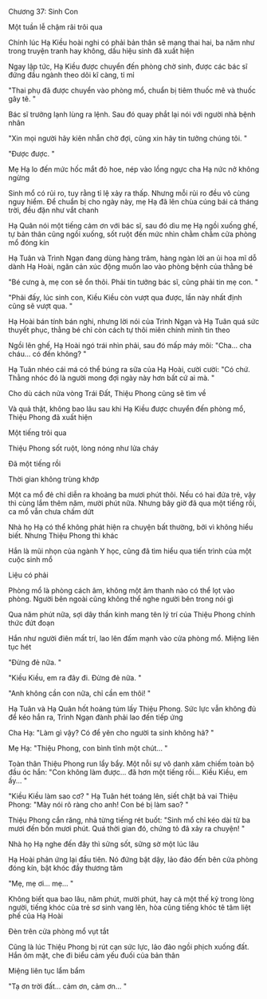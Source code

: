 




Chương 37: Sinh Con


Một tuần lễ chậm rãi trôi qua

Chính lúc Hạ Kiều hoài nghi có phải bản thân sẽ mang thai hai, ba năm như trong truyện tranh hay không, dấu hiệu sinh đã xuất hiện

Ngay lập tức, Hạ Kiều được chuyển đến phòng chờ sinh, được các bác sĩ đứng đầu ngành theo dõi kĩ càng, tỉ mỉ



"Thai phụ đã được chuyển vào phòng mổ, chuẩn bị tiêm thuốc mê và thuốc gây tê. "

Bác sĩ trưởng lạnh lùng ra lệnh. Sau đó quay phắt lại nói với người nhà bệnh nhân

"Xin mọi người hãy kiên nhẫn chờ đợi, cũng xin hãy tin tưởng chúng tôi. "

"Được được. "

Mẹ Hạ lo đến mức hốc mắt đỏ hoe, nép vào lồng ngực cha Hạ nức nở không ngừng

Sinh mổ có rủi ro, tuy rằng tỉ lệ xảy ra thấp. Nhưng mỗi rủi ro đều vô cùng nguy hiểm. Để chuẩn bị cho ngày này, mẹ Hạ đã lên chùa cúng bái cả tháng trời, đều đặn như vắt chanh

Hạ Quân nói một tiếng cảm ơn với bác sĩ, sau đó dìu mẹ Hạ ngồi xuống ghế, tự bản thân cũng ngồi xuống, sốt ruột đến mức nhìn chằm chằm cửa phòng mổ đóng kín

Hạ Tuân và Trình Ngạn đang dùng hàng trăm, hàng ngàn lời an ủi hoa mĩ dỗ dành Hạ Hoài, ngăn cản xúc động muốn lao vào phòng bệnh của thằng bé

"Bé cưng à, mẹ con sẽ ổn thôi. Phải tin tưởng bác sĩ, cũng phải tin mẹ con. "

"Phải đấy, lúc sinh con, Kiều Kiều còn vượt qua được, lần này nhất định cũng sẽ vượt qua. "

Hạ Hoài bán tính bán nghi, nhưng lời nói của Trình Ngạn và Hạ Tuân quá sức thuyết phục, thằng bé chỉ còn cách tự thôi miên chính mình tin theo

Ngồi lên ghế, Hạ Hoài ngó trái nhìn phải, sau đó mấp máy môi: "Cha... cha cháu... có đến không? "



Hạ Tuân nhéo cái má có thể búng ra sữa của Hạ Hoài, cười cười: "Có chứ. Thằng nhóc đó là người mong đợi ngày này hơn bất cứ ai mà. "

Cho dù cách nửa vòng Trái Đất, Thiệu Phong cũng sẽ tìm về

Và quả thật, không bao lâu sau khi Hạ Kiều được chuyển đến phòng mổ, Thiệu Phong đã xuất hiện



Một tiếng trôi qua

Thiệu Phong sốt ruột, lòng nóng như lửa cháy

Đã một tiếng rồi

Thời gian không trùng khớp

Một ca mổ đẻ chỉ diễn ra khoảng ba mươi phút thôi. Nếu có hai đứa trẻ, vậy thì cùng lắm thêm năm, mười phút nữa. Nhưng bây giờ đã qua một tiếng rồi, ca mổ vẫn chưa chấm dứt

Nhà họ Hạ có thể không phát hiện ra chuyện bất thường, bởi vì không hiểu biết. Nhưng Thiệu Phong thì khác

Hắn là mũi nhọn của ngành Y học, cũng đã tìm hiểu qua tiến trình của một cuộc sinh mổ

Liệu có phải

Phòng mổ là phòng cách âm, không một âm thanh nào có thể lọt vào phòng. Người bên ngoài cũng không thể nghe người bên trong nói gì

Qua năm phút nữa, sợi dây thần kinh mang tên lý trí của Thiệu Phong chính thức đứt đoạn

Hắn như người điên mất trí, lao lên đấm mạnh vào cửa phòng mổ. Miệng liên tục hét

"Đừng đẻ nữa. "



"Kiều Kiều, em ra đây đi. Đừng đẻ nữa. "

"Anh không cần con nữa, chỉ cần em thôi! "

Hạ Tuân và Hạ Quân hốt hoảng túm lấy Thiệu Phong. Sức lực vẫn không đủ để kéo hắn ra, Trình Ngạn đành phải lao đến tiếp ứng

Cha Hạ: "Làm gì vậy? Có để yên cho người ta sinh không hả? "

Mẹ Hạ: "Thiệu Phong, con bình tĩnh một chút... "

Toàn thân Thiệu Phong run lẩy bẩy. Một nỗi sự vô danh xâm chiếm toàn bộ đầu óc hắn: "Con không làm được... đã hơn một tiếng rồi... Kiều Kiều, em ấy... "

"Kiều Kiều làm sao cơ? " Hạ Tuân hét toáng lên, siết chặt bả vai Thiệu Phong: "Mày nói rõ ràng cho anh! Con bé bị làm sao? "

Thiệu Phong cắn răng, nhả từng tiếng rét buốt: "Sinh mổ chỉ kéo dài từ ba mươi đến bốn mươi phút. Quá thời gian đó, chứng tỏ đã xảy ra chuyện! "

Nhà họ Hạ nghe đến đây thì sửng sốt, sững sờ một lúc lâu

Hạ Hoài phản ứng lại đầu tiên. Nó đứng bật dậy, lảo đảo đến bên cửa phòng đóng kín, bật khóc đầy thương tâm

"Mẹ, mẹ ơi... mẹ... "

Không biết qua bao lâu, năm phút, mười phút, hay cả một thế kỷ trong lòng người, tiếng khóc của trẻ sơ sinh vang lên, hòa cũng tiếng khóc tê tâm liệt phế của Hạ Hoài

Đèn trên cửa phòng mổ vụt tắt

Cũng là lúc Thiệu Phong bị rút cạn sức lực, lảo đảo ngồi phịch xuống đất. Hắn ôm mặt, che đi biểu cảm yếu đuối của bản thân

Miệng liên tục lẩm bẩm

"Tạ ơn trời đất... cảm ơn, cảm ơn... "




